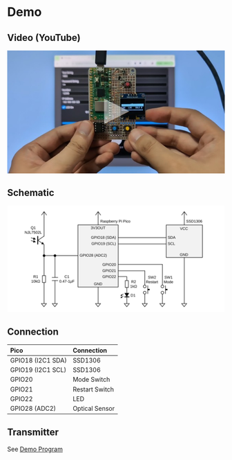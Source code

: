 # Demo

## Video (YouTube)

[![Demo Video](./img/demo_video_thumbnail.jpg)](https://youtu.be/GITFharvHWY)

## Schematic

![](./img/schematic_demo_pico.svg)

## Connection

|Pico|Connection|
|:--|:--|
|GPIO18 (I2C1 SDA)|SSD1306|
|GPIO19 (I2C1 SCL)|SSD1306|
|GPIO20|Mode Switch|
|GPIO21|Restart Switch|
|GPIO22|LED|
|GPIO28 (ADC2)|Optical Sensor|

## Transmitter

See [Demo Program](cpp/example/pico)
